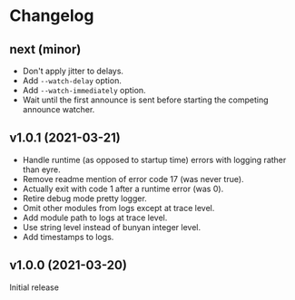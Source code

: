 # Changelog

## next (minor)

- Don't apply jitter to delays.
- Add `--watch-delay` option.
- Add `--watch-immediately` option.
- Wait until the first announce is sent before starting the competing announce watcher.

## v1.0.1 (2021-03-21)

- Handle runtime (as opposed to startup time) errors with logging rather than eyre.
- Remove readme mention of error code 17 (was never true).
- Actually exit with code 1 after a runtime error (was 0).
- Retire debug mode pretty logger.
- Omit other modules from logs except at trace level.
- Add module path to logs at trace level.
- Use string level instead of bunyan integer level.
- Add timestamps to logs.

## v1.0.0 (2021-03-20)

Initial release
